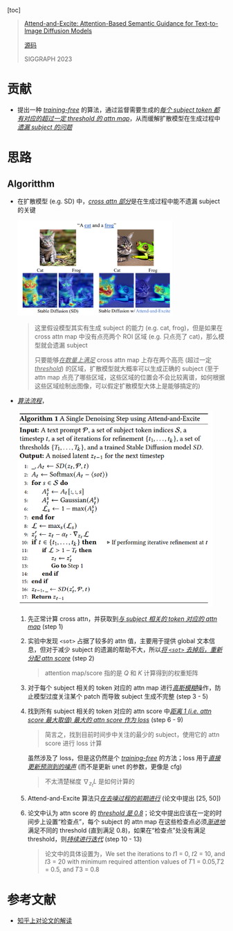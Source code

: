 [toc]

> [Attend-and-Excite: Attention-Based Semantic Guidance for Text-to-Image Diffusion Models](https://arxiv.org/abs/2301.13826)
>
> [源码](https://github.com/yuval-alaluf/Attend-and-Excite)
>
> SIGGRAPH 2023

# 贡献

- 提出一种 <u>*training-free*</u> 的算法，通过监督需要生成的<u>*每个 subject token 都有对应的超过一定 threshold 的 attn map*</u>，从而缓解扩散模型在生成过程中<u>*遗漏 subject 的问题*</u>





# 思路

## Algoritthm

- 在扩散模型 (e.g. SD) 中，<u>*cross attn 部分*</u>是在生成过程中能不遗漏 subject 的关键

  <img src="assets/image-20250316160139558.png" alt="image-20250316160139558" style="zoom:35%;" />

  > 这里假设模型其实有生成 subject 的能力 (e.g. cat, frog)，但是如果在 cross attn map 中没有点亮两个 ROI 区域 (e.g. 只点亮了 cat)，那么模型就会遗漏 subject
  >
  > 只要能够<u>*在数量上满足*</u> cross attn map 上存在两个高亮 (超过一定 <u>*threshold*</u>) 的区域，扩散模型就大概率可以生成正确的 subject (至于 attn map 点亮了哪些区域，这些区域的位置会不会比较离谱，如何根据这些区域绘制出图像，可以假定扩散模型大体上是能够搞定的)

- <u>*算法流程*</u>，

  <img src="assets/image-20250316160843879.png" alt="image-20250316160843879" style="zoom:65%;" />

  1. 先正常计算 cross attn，并获取到<u>*与 subject 相关的 token 对应的 attn map*</u> (step 1)

  2. 实验中发现 `<sot>` 占据了较多的 attn 值，主要用于提供 global 文本信息，但对于减少 subject 的遗漏的帮助不大，所以<u>*将 `<sot>` 去掉后，重新分配 attn score*</u> (step 2)

     > attention map/score 指的是 $Q$ 和 $K$ 计算得到的权重矩阵

  3. 对于每个 subject 相关的 token 对应的 attn map 进行<u>*高斯模糊*</u>操作，防止模型过度关注某个 patch 而导致 subject 生成不完整 (step 3 - 5)

  4. 找到所有 subject 相关的 token 对应的 attn score 中<u>*距离 1 (i.e. attn score 最大取值) 最大的 attn score 作为 loss*</u> (step 6 - 9)

     > 简言之，找到目前时间步中关注的最少的 subject，使用它的 attn score 进行 loss 计算

     虽然涉及了 loss，但是这仍然是个 <u>*training-free*</u> 的方法；loss 用于<u>*直接更新预测到的噪声*</u> (而不是更新 unet 的参数，更像是 cfg)

     > 不太清楚梯度 $\nabla_{z_t} L$ 是如何计算的

  5. Attend-and-Excite 算法只<u>*在去噪过程的前期进行*</u> (论文中提出 [25, 50])

  6. 论文中认为 attn score 的 <u>*threshold 是 0.8*</u>；论文中提出应该在一定的时间步上设置“检查点”，每个 subject 的 attn map 在这些检查点必须<u>*渐进地*</u>满足不同的 threshold (直到满足 0.8)，如果在“检查点”处没有满足 threshold，则<u>*持续进行迭代*</u> (step 10 - 13)

     > 论文中的具体设置为，We set the iterations to 𝑡1 = 0, 𝑡2 = 10, and 𝑡3 = 20 with minimum required attention values of 𝑇1 = 0.05,𝑇2 = 0.5, and 𝑇3 = 0.8

     

# 参考文献

- [知乎上对论文的解读](https://zhuanlan.zhihu.com/p/622658967)